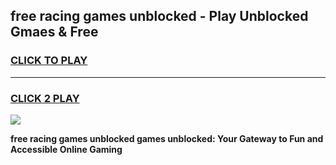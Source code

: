 
## free racing games unblocked - Play Unblocked Gmaes & Free
<h3>
<a href="https://news.freeplayer.one?title=free_racing_games_unblocked&ref=23F">CLICK TO PLAY</a></h3>
<hr>

<h3>
<a href="https://news.freeplayer.one?title=free_racing_games_unblocked&ref=23F">CLICK 2 PLAY</a>
  
</h3>

<a href="https://news.freeplayer.one?title=free_racing_games_unblocked&ref=23F/"><img src="https://clearcache.store/games.png"></a>


**free racing games unblocked games unblocked: Your Gateway to Fun and Accessible Online Gaming**
